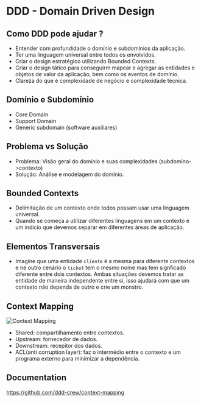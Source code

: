 # DDD - Domain Driven Design

## Como DDD pode ajudar ?

- Entender com profundidade o domínio e subdomínios da aplicação.
- Ter uma linguagem universal entre todos os envolvidos. 
- Criar o design estratégico utilizando Bounded Contexts.
- Criar o design tático para conseguirm mapear e agregar as entidades e objetos de valor da aplicação, bem como os eventos de domínio.
- Clareza do que é complexidade de negócio e complexidade técnica.

## Domínio e Subdomínio
- Core Domain
- Support Domain
- Generic subdomain (software auxiliares)

## Problema vs Solução
- Problema: Visão geral do domínio e suas complexidades (subdomíno->contexto)
- Solução: Análise e modelagem do domínio. 

## Bounded Contexts
- Delimitação de um contexto onde todos possam usar uma linguagem universal.
- Quando se começa a utilizar diferentes linguagens em um contexto é um indicio que devemos separar em diferentes áreas de aplicação.

## Elementos Transversais 
- Imagine que uma entidade `cliente` é a mesma para diferente contextos e ne outro cenário o `ticket` tem o mesmo nome mas tem signficado diferente entre dois contextos. Ambas situações devemos tratar as entidade de maneira independente entre si, isso ajudará com que um contexto não dependa de outro e crie um monstro.

## Context Mapping

![Context Mapping](https://assets.digitalocean.com/articles/alligator/boo.svg )

- Shared: compartilhamento entre contextos.
- Upstream: fornecedor de dados.
- Downstream: recepitor dos dados.
- ACL(anti corruption layer): faz o intermédio entre o contexto e um programa externo para minimizar a dependência. 


## Documentation
https://github.com/ddd-crew/context-mapping